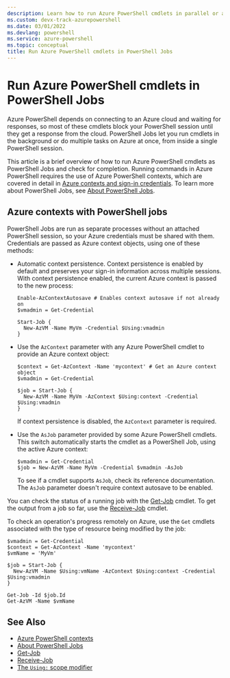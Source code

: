 ```yaml
---
description: Learn how to run Azure PowerShell cmdlets in parallel or as background tasks, using -AsJob and Start-Job.
ms.custom: devx-track-azurepowershell
ms.date: 03/01/2022
ms.devlang: powershell
ms.service: azure-powershell
ms.topic: conceptual
title: Run Azure PowerShell cmdlets in PowerShell Jobs
---
```


# Run Azure PowerShell cmdlets in PowerShell Jobs

Azure PowerShell depends on connecting to an Azure cloud and waiting for responses, so most of these
cmdlets block your PowerShell session until they get a response from the cloud. PowerShell Jobs let
you run cmdlets in the background or do multiple tasks on Azure at once, from inside a single
PowerShell session.

This article is a brief overview of how to run Azure PowerShell cmdlets as PowerShell Jobs and check
for completion. Running commands in Azure PowerShell requires the use of Azure PowerShell contexts,
which are covered in detail in [Azure contexts and sign-in credentials](context-persistence.md). To
learn more about PowerShell Jobs, see
[About PowerShell Jobs](/powershell/module/microsoft.powershell.core/about/about_jobs).

## Azure contexts with PowerShell jobs

PowerShell Jobs are run as separate processes without an attached PowerShell session, so your Azure
credentials must be shared with them. Credentials are passed as Azure context objects, using one of
these methods:

- Automatic context persistence. Context persistence is enabled by default and preserves your
  sign-in information across multiple sessions. With context persistence enabled, the current Azure
  context is passed to the new process:

  ```azurepowershell-interactive
  Enable-AzContextAutosave # Enables context autosave if not already on
  $vmadmin = Get-Credential

  Start-Job {
    New-AzVM -Name MyVm -Credential $Using:vmadmin
  }
  ```

- Use the `AzContext` parameter with any Azure PowerShell cmdlet to provide an Azure context
  object:

  ```azurepowershell-interactive
  $context = Get-AzContext -Name 'mycontext' # Get an Azure context object
  $vmadmin = Get-Credential

  $job = Start-Job {
    New-AzVM -Name MyVm -AzContext $Using:context -Credential $Using:vmadmin
  }
  ```

  If context persistence is disabled, the `AzContext` parameter is required.

- Use the `AsJob` parameter provided by some Azure PowerShell cmdlets. This switch automatically
  starts the cmdlet as a PowerShell Job, using the active Azure context:

  ```azurepowershell-interactive
  $vmadmin = Get-Credential
  $job = New-AzVM -Name MyVm -Credential $vmadmin -AsJob
  ```

  To see if a cmdlet supports `AsJob`, check its reference documentation. The `AsJob` parameter
  doesn't require context autosave to be enabled.

You can check the status of a running job with the
[Get-Job](/powershell/module/microsoft.powershell.core/get-job) cmdlet. To get the output from a job
so far, use the [Receive-Job](/powershell/module/microsoft.powershell.core/receive-job) cmdlet.

To check an operation's progress remotely on Azure, use the `Get` cmdlets associated with the type
of resource being modified by the job:

```azurepowershell-interactive
$vmadmin = Get-Credential
$context = Get-AzContext -Name 'mycontext'
$vmName = 'MyVm'

$job = Start-Job {
  New-AzVM -Name $Using:vmName -AzContext $Using:context -Credential $Using:vmadmin
}

Get-Job -Id $job.Id
Get-AzVM -Name $vmName
```

## See Also

- [Azure PowerShell contexts](context-persistence.md)
- [About PowerShell Jobs](/powershell/module/microsoft.powershell.core/about/about_jobs)
- [Get-Job](/powershell/module/microsoft.powershell.core/get-job)
- [Receive-Job](/powershell/module/microsoft.powershell.core/receive-job)
- [The `Using:` scope modifier](/powershell/module/microsoft.powershell.core/about/about_scopes#the-using-scope-modifier)
